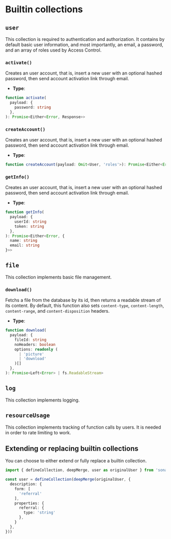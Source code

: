 # Builtin collections

## `user`

This collection is required to authentication and authorization. It contains by default basic user information, and most importantly, an email, a password, and an array of roles used by Access Control.


### `activate()`

Creates an user account, that is, insert a new user with an optional hashed password, then send account activation link through email.

- **Type**:

```typescript
function activate(
  payload: {
    password: string
  },
): Promise<Either<Error, Response>>
```

### `createAccount()`

Creates an user account, that is, insert a new user with an optional hashed password, then send account activation link through email.

- **Type**:

```typescript
function createAccount(payload: Omit<User, 'roles'>): Promise<Either<Error, User>>
```

### `getInfo()`

Creates an user account, that is, insert a new user with an optional hashed password, then send account activation link through email.

- **Type**:

```typescript
function getInfo(
  payload: {
    userId: string
    token: string
  },
): Promise<Either<Error, {
  name: string
  email: string
}>>
```

## `file`

This collection implements basic file management.

### `download()`

Fetchs a file from the database by its id, then returns a readable stream of its content.
By default, this function also sets `content-type`, `content-length`, `content-range`, and `content-disposition` headers.

- **Type**:

```typescript
function download(
  payload: {
    fileId: string
    noHeaders: boolean
    options: readonly (
      | 'picture'
      | 'download'
    )[]
  },
): Promise<Left<Error> | fs.ReadableStream>
```

## `log`

This collection implements logging. 

## `resourceUsage`

This collection implements tracking of function calls by users. It is needed in order to rate limiting to work.

## Extending or replacing builtin collections

You can choose to either extend or fully replace a builtin collection.

```typescript
import { defineCollection, deepMerge, user as originalUser } from 'sonata-api'

const user = defineCollection(deepMerge(originalUser, {
  description: {
    form: [
      'referral'
    ],
    properties: {
      referral: {
        type: 'string'
      },
    }
  },
}))
```
